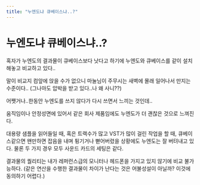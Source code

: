 ```yaml
---
title: "누엔도냐 큐베이스냐..?"
---
```

# 누엔도냐 큐베이스냐..?

혹자가 누엔도의 결과물이 큐베이스보다 낫다고 하기에
누엔도와 큐베이스를 같이 설치해놓고 비교하고 있다..

말이 비교지 컴앞에 앉을 수가 없으니 마눌님이 주무시는 새벽에 몰래 일어나서 만지는 수준이다..
(그나마도 압박을 받고 있다..나 왜 사니??)

어쨋거나..한동안 누엔도를 쓰지 않다가 다시 쓰면서 느끼는 것인데..

움직임이나 안정성면에 있어서 같은 회사 제품임에도 누엔도가 더 괜찮은 것으로 느껴진다.

대용량 샘플을 읽어들일 때, 혹은 트랙수가 많고 VST가 많이 걸린 작업을 할 때,
큐베이스같으면 왠만하면 잡음을 내며 튕기거나 뻗어버렸을 상황에도 누엔도는
잘 버텨내고 있다. 물론 두 가지 경우 모두 사운드 카드의 세팅은 같다.

결과물의 퀄리티는 내가 레퍼런스급의 모니터나 헤드폰을 가지고 있지 않기에 비교 불가능하다.
(같은 연산을 수행한 결과물이 차이가 난다는 것은 어불성설이 아닐까? 이것에 동의하기 어렵다.)


